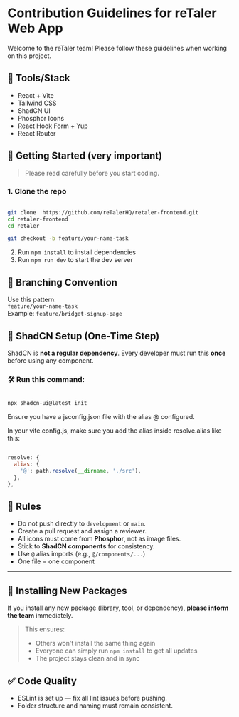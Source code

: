 # Contribution Guidelines for reTaler Web App

Welcome to the reTaler team! Please follow these guidelines when working on this project.

## 🔧 Tools/Stack

- React + Vite
- Tailwind CSS
- ShadCN UI
- Phosphor Icons
- React Hook Form + Yup
- React Router

## 🌱 Getting Started (very important)

> Please read carefully before you start coding.

### 1. Clone the repo

```bash

git clone  https://github.com/reTalerHQ/retaler-frontend.git
cd retaler-frontend
cd retaler

git checkout -b feature/your-name-task

```

2. Run `npm install` to install dependencies
3. Run `npm run dev` to start the dev server

## 🌿 Branching Convention

Use this pattern:  
`feature/your-name-task`  
Example: `feature/bridget-signup-page`

## 🧩 ShadCN Setup (One-Time Step)

ShadCN is **not a regular dependency**. Every developer must run this **once** before using any component.

### 🛠️ Run this command:

```bash

npx shadcn-ui@latest init

```

Ensure you have a jsconfig.json file with the alias @ configured.

In your vite.config.js, make sure you add the alias inside resolve.alias like this:

```js

resolve: {
  alias: {
    '@': path.resolve(__dirname, './src'),
  },
},

```

## 🧾 Rules

- Do not push directly to `development` or `main`.
- Create a pull request and assign a reviewer.
- All icons must come from **Phosphor**, not as image files.
- Stick to **ShadCN components** for consistency.
- Use `@` alias imports (e.g., `@/components/...`)
- One file = one component

---

## 🔔 Installing New Packages

If you install any new package (library, tool, or dependency), **please inform the team** immediately.

> This ensures:
>
> - Others won't install the same thing again
> - Everyone can simply run `npm install` to get all updates
> - The project stays clean and in sync

## ✅ Code Quality

- ESLint is set up — fix all lint issues before pushing.
- Folder structure and naming must remain consistent.
